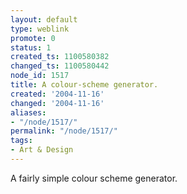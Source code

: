 ```yaml
---
layout: default
type: weblink
promote: 0
status: 1
created_ts: 1100580382
changed_ts: 1100580442
node_id: 1517
title: A colour-scheme generator.
created: '2004-11-16'
changed: '2004-11-16'
aliases:
- "/node/1517/"
permalink: "/node/1517/"
tags:
- Art & Design
---
```

A fairly simple colour scheme generator.
